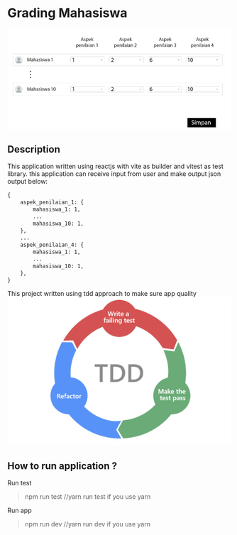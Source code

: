 # Grading Mahasiswa 
![Application Mockup](./src/assets/application-mockup.png)

## Description

This application written using reactjs with vite as builder and vitest as test library.
this application can receive input from user and make output json output below:
```
{
    aspek_penilaian_1: {
        mahasiswa_1: 1,
        ...
        mahasiswa_10: 1,
    },
    ...
    aspek_penilaian_4: {
        mahasiswa_1: 1,
        ...
        mahasiswa_10: 1,
    },
}
```

This project written using tdd approach to make sure app quality
![TDD Approach](./src/assets/test-driven-development-TDD.webp)

## How to run application ?

Run test
> npm run test //yarn run test if you use yarn

Run app
> npm run dev //yarn run dev if you use yarn
